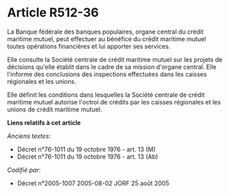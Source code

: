# Article R512-36

La Banque fédérale des banques populaires, organe central du crédit maritime mutuel, peut effectuer au bénéfice du crédit
maritime mutuel toutes opérations financières et lui apporter ses services.

Elle consulte la Société centrale de crédit maritime mutuel sur les projets de décisions qu'elle établit dans le cadre de sa
mission d'organe central. Elle l'informe des conclusions des inspections effectuées dans les caisses régionales et les
unions.

Elle définit les conditions dans lesquelles la Société centrale de crédit maritime mutuel autorise l'octroi de crédits par
les caisses régionales et les unions de crédit maritime mutuel.

**Liens relatifs à cet article**

_Anciens textes_:

  - Décret n°76-1011 du 19 octobre 1976 - art. 13 (M)
  - Décret n°76-1011 du 19 octobre 1976 - art. 13 (Ab)

_Codifié par_:

  - Décret n°2005-1007 2005-08-02 JORF 25 août 2005
